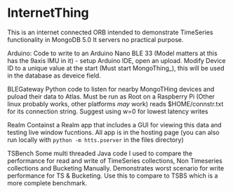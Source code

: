 # InternetThing

This is an internet connected ORB intended to demonstrate TimeSeries functionality in MongoDB 5.0 It servers no practical purpose.

Arduino:
   Code to write to an Arduino Nano BLE 33 (Model matters at this has the 9axis IMU in it) - setup Arduino IDE, open an upload.
   Modify Device ID to a unique value at the start (Must start MongoThing_), this will be used in the database as deveice field.

BLEGateway
   Python code to listen for nearby MongoTHing devices and puload their data to Atlas. Must be run as Root on a Raspberry Pi (Other linux probably works, other platforms *may* work)
   reads $HOME/connstr.txt for its connection string. Suggest using w=0 for lowest latency writes

Realm
    Containst a Realm app that includes a GUI for viewing this data and testing live window fucntions. All app is in the hosting page (you can also run locally with `python -m htts.pserver` in the files directory)

TSBench
    Some multi threaded Java code I used to compare the performance for read and write of TimeSeries collections, Non Timeseries collections and Bucketing Manually. Demonstrates worst scenario for write performance for TS & Bucketing. Use this to compare to TSBS which is a more complete benchmark.
